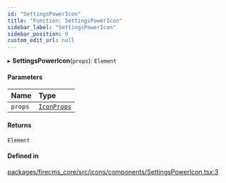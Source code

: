```yaml
---
id: "SettingsPowerIcon"
title: "Function: SettingsPowerIcon"
sidebar_label: "SettingsPowerIcon"
sidebar_position: 0
custom_edit_url: null
---
```


▸ **SettingsPowerIcon**(`props`): `Element`

#### Parameters

| Name | Type |
| :------ | :------ |
| `props` | [`IconProps`](../types/IconProps.md) |

#### Returns

`Element`

#### Defined in

[packages/firecms_core/src/icons/components/SettingsPowerIcon.tsx:3](https://github.com/FireCMSco/firecms/blob/d45f3739/packages/firecms_core/src/icons/components/SettingsPowerIcon.tsx#L3)
